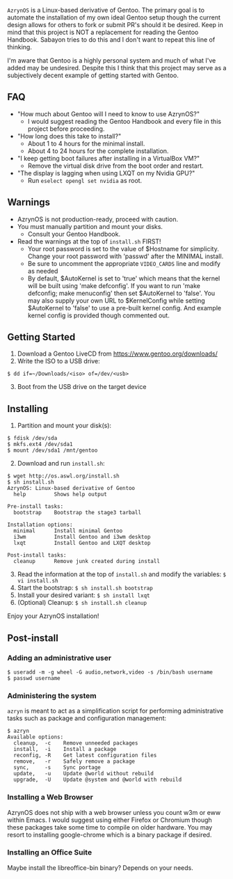 `AzrynOS` is a Linux-based derivative of Gentoo. The primary goal is to
automate the installation of my own ideal Gentoo setup though the
current design allows for others to fork or submit PR's should it be
desired. Keep in mind that this project is NOT a replacement for reading
the Gentoo Handbook. Sabayon tries to do this and I don't want to repeat
this line of thinking.

I'm aware that Gentoo is a highly personal system and much of what I've
added may be undesired. Despite this I think that this project may serve
as a subjectively decent example of getting started with Gentoo.


## FAQ
- "How much about Gentoo will I need to know to use AzrynOS?"
  - I would suggest reading the Gentoo Handbook and every file in this
    project before proceeding.
- "How long does this take to install?"
  - About 1 to 4 hours for the minimal install.
  - About 4 to 24 hours for the complete installation.
- "I keep getting boot failures after installing in a VirtualBox VM?"
  - Remove the virtual disk drive from the boot order and restart.
- "The display is lagging when using LXQT on my Nvidia GPU?"
  - Run `eselect opengl set nvidia` as root.


## Warnings
- AzrynOS is not production-ready, proceed with caution.
- You must manually partition and mount your disks.
  - Consult your Gentoo Handbook.
- Read the warnings at the top of `install.sh` FIRST!
  - Your root password is set to the value of $Hostname for simplicity.
    Change your root password with 'passwd' after the MINIMAL install.
  - Be sure to uncomment the appropriate `VIDEO_CARDS` line and modify
    as needed
  - By default, $AutoKernel is set to 'true' which means that the kernel
    will be built using 'make defconfig'. If you want to run
    'make defconfig; make menuconfig' then set $AutoKernel to 'false'.
    You may also supply your own URL to $KernelConfig while setting
    $AutoKernel to 'false' to use a pre-built kernel config. And example
    kernel config is provided though commented out.


## Getting Started
1. Download a Gentoo LiveCD from https://www.gentoo.org/downloads/
2. Write the ISO to a USB drive:
```
$ dd if=~/Downloads/<iso> of=/dev/<usb>
```
3. Boot from the USB drive on the target device


## Installing
1. Partition and mount your disk(s):
```
$ fdisk /dev/sda
$ mkfs.ext4 /dev/sda1
$ mount /dev/sda1 /mnt/gentoo
```
2. Download and run `install.sh`:
```
$ wget http://os.aswl.org/install.sh
$ sh install.sh
AzrynOS: Linux-based derivative of Gentoo
  help         Shows help output

Pre-install tasks:
  bootstrap    Bootstrap the stage3 tarball

Installation options:
  minimal      Install minimal Gentoo
  i3wm         Install Gentoo and i3wm desktop
  lxqt         Install Gentoo and LXQT desktop

Post-install tasks:
  cleanup      Remove junk created during install
```
3. Read the information at the top of `install.sh` and modify the
variables:
```$ vi install.sh```
4. Start the bootstrap:
```$ sh install.sh bootstrap```
5. Install your desired variant:
```$ sh install lxqt```
6. (Optional) Cleanup:
```$ sh install.sh cleanup```

Enjoy your AzrynOS installation!


## Post-install

### Adding an administrative user
```
$ useradd -m -g wheel -G audio,network,video -s /bin/bash username
$ passwd username
```

### Administering the system
`azryn` is meant to act as a simplification script for performing
administrative tasks such as package and configuration management:
```
$ azryn
Available options:
  cleanup,  -c    Remove unneeded packages
  install,  -i    Install a package
  reconfig, -R    Get latest configuration files
  remove,   -r    Safely remove a package
  sync,     -s    Sync portage
  update,   -u    Update @world without rebuild
  upgrade,  -U    Update @system and @world with rebuild
```

### Installing a Web Browser
AzrynOS does not ship with a web browser unless you count w3m or eww
within Emacs. I would suggest using either Firefox or Chromium though
these packages take some time to compile on older hardware. You may
resort to installing google-chrome which is a binary package if desired.

### Installing an Office Suite
Maybe install the libreoffice-bin binary? Depends on your needs.
